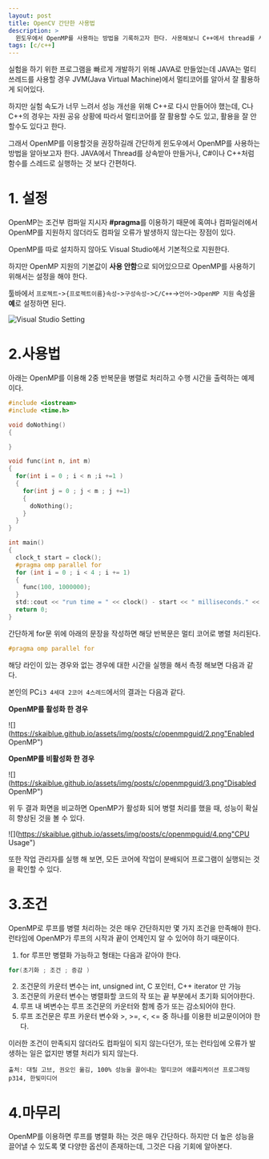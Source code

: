 ```yaml
---
layout: post
title: OpenCV 간단한 사용법
description: >
  윈도우에서 OpenMP를 사용하는 방법을 기록하고자 한다. 사용해보니 C++에서 thread를 사용하는 것 보다 간편하다.
tags: [c/c++]
---
```

실험을 하기 위한 프로그램을 빠르게 개발하기 위해 JAVA로 만들었는데 JAVA는 멀티 쓰레드를 사용할 경우 JVM(Java Virtual Machine)에서 멀티코어를 알아서 잘 활용하게 되어있다.

하지만 실험 속도가 너무 느려서 성능 개선을 위해 C++로 다시 만들어야 했는데, C나 C++의 경우는 자원 공유 상황에 따라서 멀티코어를 잘 활용할 수도 있고, 활용을 잘 안할수도 있다고 한다.

그래서 OpenMP를 이용할것을 권장하길래 간단하게 윈도우에서 OpenMP를 사용하는 방법을 알아보고자 한다.
JAVA에서 Thread를 상속받아 만들거나, C#이나 C++처럼 함수를 스레드로 실행하는 것 보다 간편하다.
# 1. 설정
OpenMP는 조건부 컴파일 지시자 **#pragma**를 이용하기 때문에 혹여나 컴파일러에서 OpenMP를 지원하지 않더라도 컴파일 오류가 발생하지 않는다는 장점이 있다.

OpenMP를 따로 설치하지 않아도 Visual Studio에서 기본적으로 지원한다.

하지만 OpenMP 지원의 기본값이 **사용 안함**으로 되어있으므로 OpenMP를 사용하기 위해서는 설정을 해야 한다.

툴바에서 `프로젝트`->`{프로젝트이름}속성`->`구성속성`->`C/C++`->`언어`->`OpenMP 지원` 속성을 **예**로 설정하면 된다.

![](https://skaiblue.github.io/assets/img/posts/c/openmpguid/1.png "Visual Studio Setting")

# 2.사용법
아래는 OpenMP를 이용해 2중 반복문을 병렬로 처리하고 수행 시간을 출력하는 예제이다.

```c
#include <iostream>
#include <time.h>

void doNothing()
{

}

void func(int n, int m)
{
  for(int i = 0 ; i < n ;i +=1 )
  {
    for(int j = 0 ; j < m ; j +=1)
    {
      doNothing();
    }
  }
}

int main()
{
  clock_t start = clock();
  #pragma omp parallel for
  for (int i = 0 ; i < 4 ; i += 1)
  {
    func(100, 1000000);
  }
  std::cout << "run time = " << clock() - start << " milliseconds." << std::endl;
  return 0;
}
```

간단하게 for문 위에 아래의 문장을 작성하면 해당 반복문은 멀티 코어로 병렬 처리된다.
```c
#pragma omp parallel for
```
해당 라인이 있는 경우와 없는 경우에 대한 시간을 실행을 해서 측정 해보면 다음과 같다.

본인의 PC`i3 4세대 2코어 4스레드`에서의 결과는 다음과 같다.

**OpenMP를 활성화 한 경우**

![](https://skaiblue.github.io/assets/img/posts/c/openmpguid/2.png"Enabled OpenMP")

**OpenMP를 비활성화 한 경우**

![](https://skaiblue.github.io/assets/img/posts/c/openmpguid/3.png"Disabled OpenMP")

위 두 결과 화면을 비교하면 OpenMP가 활성화 되어 병렬 처리를 했을 때, 성능이 확실히 향상된 것을 볼 수 있다.

![](https://skaiblue.github.io/assets/img/posts/c/openmpguid/4.png"CPU Usage")

또한 작업 관리자를 실행 해 보면, 모든 코어에 작업이 분배되어 프로그램이 실행되는 것을 확인할 수 있다.

# 3.조건
OpenMP로 루프를 병렬 처리하는 것은 매우 간단하지만 몇 가지 조건을 만족해야 한다. 런타임에 OpenMP가 루프의 시작과 끝이 언제인지 알 수 있어야 하기 때문이다.

1. for 루프만 병렬화 가능하고 형태는 다음과 같아야 한다.
```c
for(초기화 ; 조건 ; 증감 )
```
2. 조건문의 카운터 변수는 int, unsigned int, C 포인터, C++ iterator 만 가능
3. 조건문의 카운터 변수는 병렬화할 코드의 작 또는 끝 부분에서 초기화 되어야한다.
4. 루프 내 벼변수는 루프 조건문의 카운터와 함께 증가 또는 감소되어야 한다.
5. 루프 조건문은 루프 카운터 변수와 >, >=, <, <= 중 하나를 이용한 비교문이어야 한다.

이러한 조건이 만족되지 않더라도 컴파일이 되지 않는다던가, 또는 런타임에 오류가 발생하는 일은 없지만 병렬 처리가 되지 않는다.

`출처: 대릴 고브, 권오인 옮김, 100% 성능을 끌어내는 멀티코어 애플리케이션 프로그래밍 p314, 한빛미디어`

# 4.마무리
OpenMP를 이용하면 루프를 병렬화 하는 것은 매우 간단하다. 하지만 더 높은 성능을 끌어낼 수 있도록 몇 다양한 옵션이 존재하는데, 그것은 다음 기회에 알아본다.

